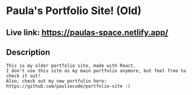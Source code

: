 # Paula's Portfolio Site! (Old)

## Live link: https://paulas-space.netlify.app/
## Description


```
This is my older portfolio site, made with React.
I don't use this site as my main portfolio anymore, but feel free to check it out!
Also, check out my new portfolio here: https://github.com/pauliecode/portfolio-site :)
```
